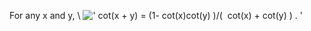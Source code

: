 For any x and y, \\
![' cot(x + y) = (1- cot(x)cot(y) )/(  cot(x) + cot(y)
) . '](../dictionary/equation_images/3736.1..png)
